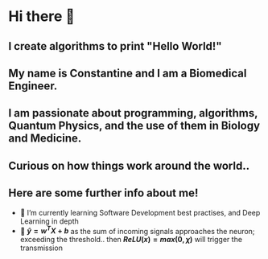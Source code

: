# Hi there 👋
## I create algorithms to print "Hello World!"
## My name is Constantine and I am a Biomedical Engineer.
## I am passionate about programming, algorithms, Quantum Physics, and the use of them in Biology and Medicine.
## Curious on how things work around the world..
## Here are some further info about me!

<!--- 🔭 I’m currently working on-->
- 🌱 I’m currently learning Software Development best practises, and Deep Learning in depth
- 💬 **$`\hat{y} = w^TX + b`$** as the sum of incoming signals approaches the neuron; exceeding the threshold.. then **$`ReLU(x) = max(0,χ)`$** will trigger the transmission

<!--
**leccode/leccode** is a ✨ _special_ ✨ repository because its `README.md` (this file) appears on your GitHub profile.

Here are some ideas to get you started:

- 🔭 I’m currently working on ...
- 🌱 I’m currently learning ...
- 👯 I’m looking to collaborate on ...
- 🤔 I’m looking for help with ...
- 💬 Ask me about ...
- 📫 How to reach me: ...
- 😄 Pronouns: ...
- ⚡ Fun fact: ...
-->
